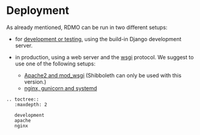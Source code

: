 # Deployment

As already mentioned, RDMO can be run in two different setups:

* for [development or testing](/deployment/development.html), using the build-in Django development server.

* in production, using a web server and the [wsgi](https://docs.djangoproject.com/en/1.10/howto/deployment/wsgi/) protocol. We suggest to use one of the following setups:

    * [Apache2 and mod_wsgi](/deployment/apache.html) (Shibboleth can only be used with this version.)
    * [nginx, gunicorn and systemd](/deployment/nginx.html)


```eval_rst
.. toctree::
   :maxdepth: 2

   development
   apache
   nginx
```

